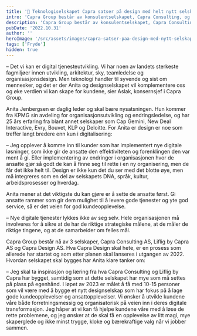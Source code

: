 ```yaml
---
title: '👋 Teknologiselskapet Capra satser på design med helt nytt selskap!'
intro: 'Capra Group består av konsulentselskapet, Capra Consulting, og produktutviklingsselskapet, Liflig by Capra. De er i dag meget tunge på teknologi. Nå ønsker de å styrke kundene og seg selv ved å benytte design og nyskaping inn i sine prosesser. Med seg har de fått Anita Jenbergsen for å starte et helt nytt selskap.'
description: 'Capra Group består av konsulentselskapet, Capra Consulting, og produktutviklingsselskapet, Liflig by Capra. De er i dag meget tunge på teknologi. Nå ønsker de å styrke kundene og seg selv ved å benytte design og nyskaping inn i sine prosesser.  Les mer &gt;&gt;'
pubDate: '2022.10.31'
author: ''
heroImage: '/src/assets/images/capra-satser-paa-design-med-nytt-selskap.webp'
tags: ['Fryde']
hidden: true
---
```


– Det vi kan er digital tjenesteutvikling. Vi har noen av landets sterkeste fagmiljøer innen utvikling, arkitektur, sky, teamledelse og organisasjonsdesign. Men teknologi handler til syvende og sist om mennesker, og det er der Anita og designselskapet vil komplementere oss og øke verdien vi kan skape for kundene, sier Aslak, konsernsjef i Capra Group.

Anita Jenbergsen er daglig leder og skal bære nysatsningen. Hun kommer fra KPMG sin avdeling for organisasjonsutvikling og endringsledelse, og har 25 års erfaring fra blant annet selskaper som Cap Gemini, New Deal Interactive, Evry, Bouvet, KLP og Deloitte. For Anita er design er noe som treffer langt bredere enn kun i digitalisering:

– Jeg opplever å komme inn til kunder som har implementert nye digitale løsninger, som ikke gir de ansatte den effektiviteten og forenklingen den var ment å gi. Eller implementering av endringer i organisasjonen hvor de ansatte gjør så godt de kan å finne seg til rette i en ny organisering, men de får det ikke helt til. Design er ikke kun det du ser med det blotte øye, men må integreres som en del av selskapets DNA, språk, kultur, arbeidsprosesser og hverdag.

Anita mener at det viktigste du kan gjøre er å sette de ansatte først. Gi ansatte rammer som gir dem mulighet til å levere gode tjenester og yte god service, så er det veien for god kundeopplevelse.

– Nye digitale tjenester lykkes ikke av seg selv. Hele organisasjonen må involveres for å sikre at de har de riktige strategiske målene, at de måler de riktige tingene, og at de samarbeider om felles mål.

Capra Group består nå av 3 selskaper, Capra Consulting AS, Liflig by Capra AS og Capra Design AS. Hva Capra Design skal hete, er en prosess som allerede har startet og som etter planen skal lanseres i utgangen av 2022. Hvordan selskapet skal bygges har Anita klare tanker om:

– Jeg skal ta inspirasjon og læring fra hva Capra Consulting og Liflig by Capra har bygget, samtidig som at dette selskapet har mye som må settes på plass på egenhånd. I løpet av 2023 er målet å få med 10-15 personer som vil være med å bygge et nytt designselskap som har fokus på å lage gode kundeopplevelser og ansattopplevelser. Vi ønsker å utvikle kundene våre både forretningsmessig og organisatorisk på veien inn i deres digitale transformasjon. Jeg håper at vi kan få hjelpe kundene våre med å løse de rette problemene, og jeg ønsker at de skal få en opplevelse av litt magi, mye skaperglede og ikke minst trygge, kloke og bærekraftige valg når vi jobber sammen.